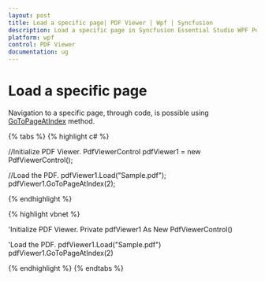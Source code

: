 ```yaml
---
layout: post
title: Load a specific page| PDF Viewer | Wpf | Syncfusion
description: Load a specific page in Syncfusion Essential Studio WPF PdfViewer Control, its elements, features, and more.
platform: wpf
control: PDF Viewer
documentation: ug
---
```


# Load a specific page

Navigation to a specific page, through code, is possible using [GoToPageAtIndex](https://help.syncfusion.com/cr/wpf/Syncfusion.Windows.PdfViewer.PdfViewerControl.html#Syncfusion_Windows_PdfViewer_PdfViewerControl_GoToPageAtIndex_System_Int32_) method.

{% tabs %}
{% highlight c# %}

//Initialize PDF Viewer.
PdfViewerControl pdfViewer1 = new PdfViewerControl();

//Load the PDF.
pdfViewer1.Load("Sample.pdf");
pdfViewer1.GoToPageAtIndex(2);

{% endhighlight %}

{% highlight vbnet %}

'Initialize PDF Viewer.
Private pdfViewer1 As New PdfViewerControl()

'Load the PDF.
pdfViewer1.Load("Sample.pdf")
pdfViewer1.GoToPageAtIndex(2)



{% endhighlight %}
{% endtabs %}